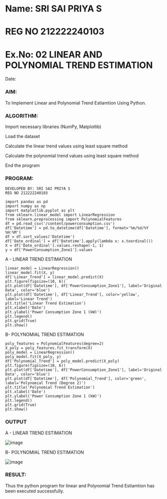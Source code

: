 # Name: SRI SAI PRIYA S
# REG NO 212222240103
# Ex.No: 02 LINEAR AND POLYNOMIAL TREND ESTIMATION
Date:
### AIM:
To Implement Linear and Polynomial Trend Estiamtion Using Python.

### ALGORITHM:
Import necessary libraries (NumPy, Matplotlib)

Load the dataset

Calculate the linear trend values using least square method

Calculate the polynomial trend values using least square method

End the program
### PROGRAM:
```
DEVELOPED BY: SRI SAI PRIYA S
REG NO 212222240103
```
```
import pandas as pd
import numpy as np
import matplotlib.pyplot as plt
from sklearn.linear_model import LinearRegression
from sklearn.preprocessing import PolynomialFeatures
df = pd.read_csv('/content/powerconsumption.csv')
df['Datetime'] = pd.to_datetime(df['Datetime'], format='%m/%d/%Y %H:%M')
df = df.sort_values('Datetime')
df['Date_ordinal'] = df['Datetime'].apply(lambda x: x.toordinal())
X = df['Date_ordinal'].values.reshape(-1, 1)
y = df['PowerConsumption_Zone1'].values
```
A - LINEAR TREND ESTIMATION
```
linear_model = LinearRegression()
linear_model.fit(X, y)
df['Linear_Trend'] = linear_model.predict(X)
plt.figure(figsize=(10, 6))
plt.plot(df['Datetime'], df['PowerConsumption_Zone1'], label='Original Data', color='blue')
plt.plot(df['Datetime'], df['Linear_Trend'], color='yellow', label='Linear Trend')
plt.title('Linear Trend Estimation')
plt.xlabel('Date')
plt.ylabel('Power Consumption Zone 1 (kW)')
plt.legend()
plt.grid(True)
plt.show()
```

B- POLYNOMIAL TREND ESTIMATION
```
poly_features = PolynomialFeatures(degree=2)
X_poly = poly_features.fit_transform(X)
poly_model = LinearRegression()
poly_model.fit(X_poly, y)
df['Polynomial_Trend'] = poly_model.predict(X_poly)
plt.figure(figsize=(10, 6))
plt.plot(df['Datetime'], df['PowerConsumption_Zone1'], label='Original Data', color='blue')
plt.plot(df['Datetime'], df['Polynomial_Trend'], color='green', label='Polynomial Trend (Degree 2)')
plt.title('Polynomial Trend Estimation')
plt.xlabel('Date')
plt.ylabel('Power Consumption Zone 1 (kW)')
plt.legend()
plt.grid(True)
plt.show()
```

### OUTPUT
A - LINEAR TREND ESTIMATION

![image](https://github.com/user-attachments/assets/284e2f89-b825-4b8a-9b84-c977bc68650d)

B- POLYNOMIAL TREND ESTIMATION

![image](https://github.com/user-attachments/assets/9c3ddd80-257b-473d-b5e0-ba9dac1dfcfa)

### RESULT:
Thus the python program for linear and Polynomial Trend Estiamtion has been executed successfully.
